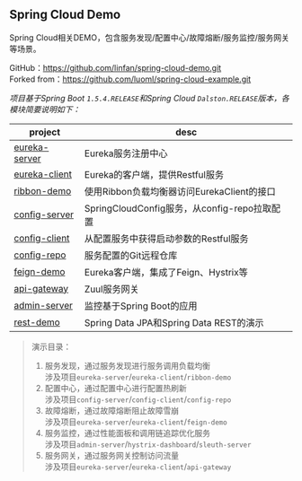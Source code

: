 ## Spring Cloud Demo  

Spring Cloud相关DEMO，包含服务发现/配置中心/故障熔断/服务监控/服务网关等场景。  

GitHub：<https://github.com/linfan/spring-cloud-demo.git> <br>
Forked from：<https://github.com/luoml/spring-cloud-example.git>  

_项目基于Spring Boot `1.5.4.RELEASE`和Spring Cloud `Dalston.RELEASE`版本，各模块简要说明如下：_

|project|desc|
|---|---|
|[eureka-server](eureka-server/README.md)|Eureka服务注册中心|
|[eureka-client](eureka-client/README.md)|Eureka的客户端，提供Restful服务|
|[ribbon-demo](ribbon-demo/README.md)|使用Ribbon负载均衡器访问EurekaClient的接口|
|[config-server](config-server/README.md)|SpringCloudConfig服务，从config-repo拉取配置|
|[config-client](config-client/README.md)|从配置服务中获得启动参数的Restful服务|
|[config-repo](config-repo/README.md)|服务配置的Git远程仓库|
|[feign-demo](feign-demo/README.md)|Eureka客户端，集成了Feign、Hystrix等|  
|[api-gateway](api-gateway/README.md)|Zuul服务网关|
|[admin-server](admin-server/README.md)|监控基于Spring Boot的应用|
|[rest-demo](rest-demo/README.md)|Spring Data JPA和Spring Data REST的演示|

> 演示目录：
> 1. 服务发现，通过服务发现进行服务调用负载均衡 <br>
涉及项目`eureka-server`/`eureka-client`/`ribbon-demo`
> 2. 配置中心，通过配置中心进行配置热刷新 <br>
涉及项目`config-server`/`config-client`/`config-repo`
> 3. 故障熔断，通过故障熔断阻止故障雪崩 <br>
涉及项目`eureka-server`/`eureka-client`/`feign-demo`
> 4. 服务监控，通过性能面板和调用链追踪优化服务 <br>
涉及项目`admin-server`/`hystrix-dashboard`/`sleuth-server`
> 5. 服务网关，通过服务网关控制访问流量 <br>
涉及项目`eureka-server`/`eureka-client`/`api-gateway`

